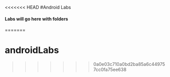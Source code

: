 <<<<<<< HEAD
#Android Labs

#### Labs will go here with folders
=======
# androidLabs
>>>>>>> 0a0e03c710a0bd2ba85a6c449757cc0fa75ee638
